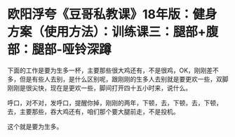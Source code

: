 # 欧阳浮夸《豆哥私教课》18年版：健身方案（使用方法）：训练课三：腿部+腹部：腿部-哑铃深蹲

下面的工作是要为生多一杯，主要那些很大鸡还有，不是很鸡，OK，刚刚差不多，但是有些人去别，是什么区别呢，跟刚刚的生多人去别就是要更欢一些，双脚刚刚是很尖快，现在是更欢一些，脚间打开四十五小时来，说什么。

呼口，对不对，发呼口，提醒你掉，刚刚的两年，下顿，去，下顿，去，下顿，去，主要那些，吞大鸡还有，咱们那个要大腿前走，不是投机。

这个就是要为生多。